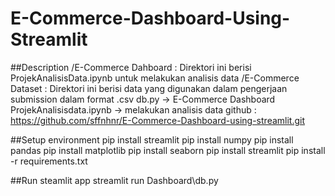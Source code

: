# E-Commerce-Dashboard-Using-Streamlit


##Description
/E-Commerce Dahboard : Direktori ini berisi ProjekAnalisisData.ipynb untuk melakukan analisis data
/E-Commerce Dataset  : Direktori ini berisi data yang digunakan dalam pengerjaan submission dalam format .csv
db.py -> E-Commerce Dashboard
ProjekAnalisisdata.ipynb -> melakukan analisis data
github : https://github.com/sffnhnr/E-Commerce-Dashboard-using-streamlit.git

##Setup environment
pip install streamlit
pip install numpy
pip install pandas 
pip install matplotlib
pip install seaborn
pip install streamlit 
pip install -r requirements.txt

##Run steamlit app
streamlit run Dashboard\db.py